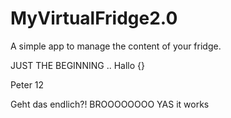 # MyVirtualFridge2.0
A simple app to manage the content of your fridge.

JUST THE BEGINNING ..
Hallo {}

Peter 12






Geht das endlich?! BROOOOOOOO
YAS it works